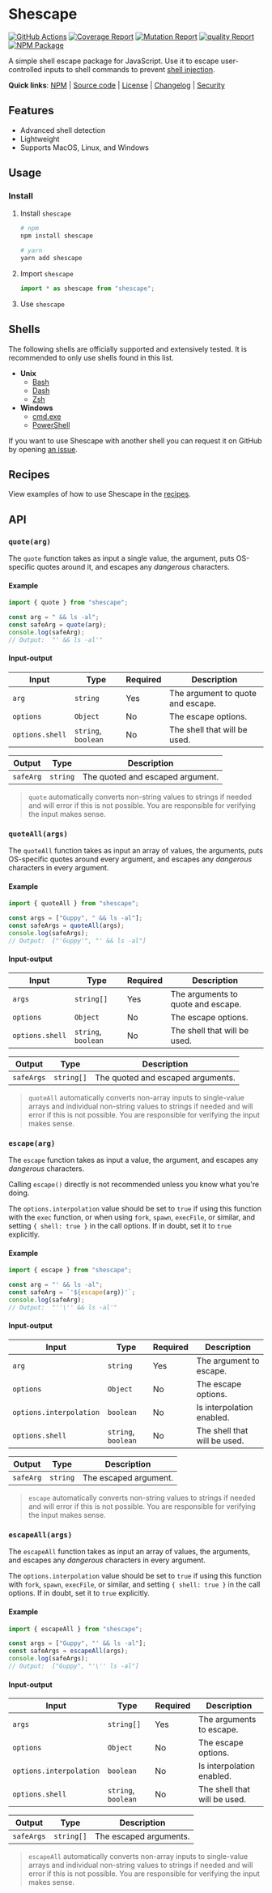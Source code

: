 # Shescape

[![GitHub Actions][ci-image]][ci-url]
[![Coverage Report][coverage-image]][coverage-url]
[![Mutation Report][mutation-image]][mutation-url]
[![quality Report][quality-image]][quality-url]
[![NPM Package][npm-image]][npm-url]

A simple shell escape package for JavaScript. Use it to escape user-controlled
inputs to shell commands to prevent [shell injection].

**Quick links**:
[NPM][npm-url] |
[Source code] |
[License] |
[Changelog] |
[Security]

## Features

- Advanced shell detection
- Lightweight
- Supports MacOS, Linux, and Windows

## Usage

### Install

1. Install `shescape`

   ```sh
   # npm
   npm install shescape

   # yarn
   yarn add shescape
   ```

2. Import `shescape`

   ```js
   import * as shescape from "shescape";
   ```

3. Use `shescape`

## Shells

The following shells are officially supported and extensively tested. It is
recommended to only use shells found in this list.

- **Unix**
  - [Bash](<https://en.wikipedia.org/wiki/Bash_(Unix_shell)>)
  - [Dash](https://en.wikipedia.org/wiki/Almquist_shell#Dash)
  - [Zsh](https://en.wikipedia.org/wiki/Z_shell)
- **Windows**
  - [cmd.exe](https://en.wikipedia.org/wiki/Cmd.exe)
  - [PowerShell](https://en.wikipedia.org/wiki/PowerShell)

If you want to use Shescape with another shell you can request it on GitHub by
opening [an issue].

## Recipes

View examples of how to use Shescape in the [recipes].

## API

### `quote(arg)`

The `quote` function takes as input a single value, the argument, puts
OS-specific quotes around it, and escapes any _dangerous_ characters.

#### Example

```js
import { quote } from "shescape";

const arg = " && ls -al";
const safeArg = quote(arg);
console.log(safeArg);
// Output:  "' && ls -al'"
```

#### Input-output

| Input           | Type                | Required | Description                       |
| --------------- | ------------------- | -------- | --------------------------------- |
| `arg`           | `string`            | Yes      | The argument to quote and escape. |
| `options`       | `Object`            | No       | The escape options.               |
| `options.shell` | `string`, `boolean` | No       | The shell that will be used.      |

| Output    | Type     | Description                      |
| --------- | -------- | -------------------------------- |
| `safeArg` | `string` | The quoted and escaped argument. |

> `quote` automatically converts non-string values to strings if needed and will
> error if this is not possible. You are responsible for verifying the input
> makes sense.

### `quoteAll(args)`

The `quoteAll` function takes as input an array of values, the arguments, puts
OS-specific quotes around every argument, and escapes any _dangerous_ characters
in every argument.

#### Example

```js
import { quoteAll } from "shescape";

const args = ["Guppy", " && ls -al"];
const safeArgs = quoteAll(args);
console.log(safeArgs);
// Output:  ["'Guppy'", "' && ls -al"]
```

#### Input-output

| Input           | Type                | Required | Description                        |
| --------------- | ------------------- | -------- | ---------------------------------- |
| `args`          | `string[]`          | Yes      | The arguments to quote and escape. |
| `options`       | `Object`            | No       | The escape options.                |
| `options.shell` | `string`, `boolean` | No       | The shell that will be used.       |

| Output     | Type       | Description                       |
| ---------- | ---------- | --------------------------------- |
| `safeArgs` | `string[]` | The quoted and escaped arguments. |

> `quoteAll` automatically converts non-array inputs to single-value arrays and
> individual non-string values to strings if needed and will error if this is
> not possible. You are responsible for verifying the input makes sense.

### `escape(arg)`

The `escape` function takes as input a value, the argument, and escapes any
_dangerous_ characters.

Calling `escape()` directly is not recommended unless you know what you're
doing.

The `options.interpolation` value should be set to `true` if using this function
with the `exec` function, or when using `fork`, `spawn`, `execFile`, or similar,
and setting `{ shell: true }` in the call options. If in doubt, set it to `true`
explicitly.

#### Example

```js
import { escape } from "shescape";

const arg = "' && ls -al";
const safeArg = `'${escape(arg)}'`;
console.log(safeArg);
// Output:  "''\'' && ls -al'"
```

#### Input-output

| Input                   | Type                | Required | Description                  |
| ----------------------- | ------------------- | -------- | ---------------------------- |
| `arg`                   | `string`            | Yes      | The argument to escape.      |
| `options`               | `Object`            | No       | The escape options.          |
| `options.interpolation` | `boolean`           | No       | Is interpolation enabled.    |
| `options.shell`         | `string`, `boolean` | No       | The shell that will be used. |

| Output    | Type     | Description           |
| --------- | -------- | --------------------- |
| `safeArg` | `string` | The escaped argument. |

> `escape` automatically converts non-string values to strings if needed and
> will error if this is not possible. You are responsible for verifying the
> input makes sense.

### `escapeAll(args)`

The `escapeAll` function takes as input an array of values, the arguments, and
escapes any _dangerous_ characters in every argument.

The `options.interpolation` value should be set to `true` if using this function
with `fork`, `spawn`, `execFile`, or similar, and setting `{ shell: true }` in
the call options. If in doubt, set it to `true` explicitly.

#### Example

```js
import { escapeAll } from "shescape";

const args = ["Guppy", "' && ls -al"];
const safeArgs = escapeAll(args);
console.log(safeArgs);
// Output:  ["Guppy", "'\'' ls -al"]
```

#### Input-output

| Input                   | Type                | Required | Description                  |
| ----------------------- | ------------------- | -------- | ---------------------------- |
| `args`                  | `string[]`          | Yes      | The arguments to escape.     |
| `options`               | `Object`            | No       | The escape options.          |
| `options.interpolation` | `boolean`           | No       | Is interpolation enabled.    |
| `options.shell`         | `string`, `boolean` | No       | The shell that will be used. |

| Output     | Type       | Description            |
| ---------- | ---------- | ---------------------- |
| `safeArgs` | `string[]` | The escaped arguments. |

> `escapeAll` automatically converts non-array inputs to single-value arrays and
> individual non-string values to strings if needed and will error if this is
> not possible. You are responsible for verifying the input makes sense.

[ci-url]: https://github.com/ericcornelissen/shescape/actions/workflows/push-checks.yml
[ci-image]: https://img.shields.io/github/workflow/status/ericcornelissen/shescape/Push%20checks/main?logo=github
[coverage-url]: https://codecov.io/gh/ericcornelissen/shescape
[coverage-image]: https://codecov.io/gh/ericcornelissen/shescape/branch/main/graph/badge.svg
[mutation-url]: https://dashboard.stryker-mutator.io/reports/github.com/ericcornelissen/shescape/main
[mutation-image]: https://img.shields.io/endpoint?style=flat&url=https%3A%2F%2Fbadge-api.stryker-mutator.io%2Fgithub.com%2Fericcornelissen%2Fshescape%2Fmain
[quality-url]: https://codeclimate.com/github/ericcornelissen/shescape/maintainability
[quality-image]: https://api.codeclimate.com/v1/badges/6eb1a10f41cf6950b6ce/maintainability
[npm-url]: https://www.npmjs.com/package/shescape
[npm-image]: https://img.shields.io/npm/v/shescape.svg
[an issue]: https://github.com/ericcornelissen/shescape/issues
[changelog]: https://github.com/ericcornelissen/shescape/blob/main/CHANGELOG.md
[license]: https://github.com/ericcornelissen/shescape/blob/main/LICENSE
[recipes]: docs/recipes.md
[security]: https://github.com/ericcornelissen/shescape/blob/main/SECURITY.md
[shell injection]: https://portswigger.net/web-security/os-command-injection
[source code]: https://github.com/ericcornelissen/shescape
